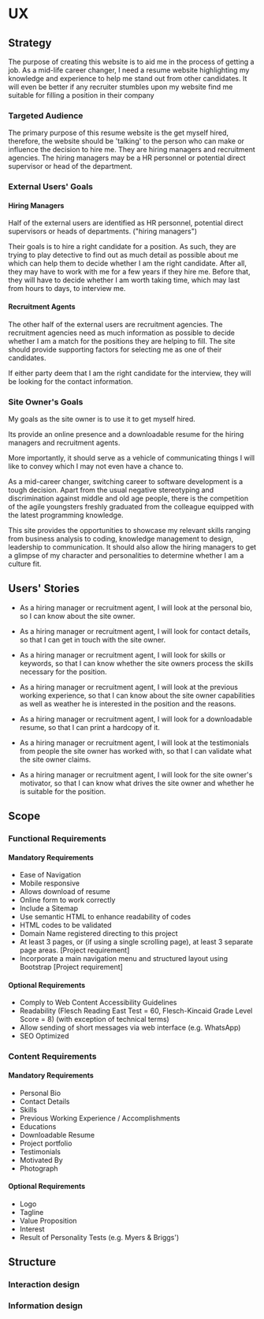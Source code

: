 # UX

## Strategy

The purpose of creating this website is to aid me in the process of getting a job. As a mid-life career changer, I need a resume website highlighting my knowledge and experience to help me stand out from other candidates. It will even be better if any recruiter stumbles upon my website find me suitable for filling a position in their company

### Targeted Audience

The primary purpose of this resume website is the get myself hired, therefore, the website should be 'talking' to the person who can make or influence the decision to hire me.  They are hiring managers and recruitment agencies. The hiring managers may be a HR personnel or potential direct supervisor or head of the department. 

### External Users' Goals

#### Hiring Managers

Half of the external users are identified as HR personnel, potential direct supervisors or heads of departments. ("hiring managers")

Their goals is to hire a right candidate for a position. As such, they are trying to play detective to find out as much detail as possible about me which can help them to decide whether I am the right candidate. After all, they may have to work with me for a few years if they hire me. Before that, they will have to decide whether I am worth taking time, which may last from hours to days, to interview me.

#### Recruitment Agents

The other half of the external users are recruitment agencies. The recruitment agencies need as much information as possible to decide whether I am a match for the positions they are helping to fill. The site should provide supporting factors for selecting me as one of their candidates. 

If either party deem that I am the right candidate for the interview, they will be looking for the contact information.

### Site Owner's Goals

My goals as the site owner is to use it to get myself hired.

Its provide an online presence and a downloadable resume for the hiring managers and recruitment agents.

More importantly, it should serve as a vehicle of communicating things I will like to convey which I may not even have a chance to.

As a mid-career changer, switching career to software development is a tough decision. Apart from the usual negative stereotyping and discrimination against middle and old age people, there is the competition of the agile youngsters freshly graduated from the colleague equipped with the latest programming knowledge.

This site provides the opportunities to showcase my relevant skills ranging from business analysis to coding, knowledge management to design, leadership to communication. It should also allow the hiring managers to get a glimpse of my character and personalities to determine whether I am a culture fit.


## Users' Stories

* As a hiring manager or recruitment agent, I will look at the personal bio, so I can know about the site owner.

* As a hiring manager or recruitment agent, I will look for contact details, so that I can get in touch with the site owner.

* As a hiring manager or recruitment agent, I will look for skills or keywords, so that I can know whether the site owners process the skills necessary for the position.

* As a hiring manager or recruitment agent, I will look at the previous working experience, so that I can know about the site owner capabilities as well as weather he is interested in the position and the reasons.

* As a  hiring manager or recruitment agent, I will look for a downloadable resume, so that I can print a hardcopy of it.

* As a hiring manager or recruitment agent, I will look at the testimonials from people the site owner has worked with, so that I can validate what the site owner claims.

* As a hiring manager or recruitment agent, I will look for the site owner's motivator, so that I can know what drives the site owner and whether he is suitable for the position.

## Scope

### Functional Requirements

#### Mandatory Requirements

* Ease of Navigation
* Mobile responsive
* Allows download of resume
* Online form to work correctly
* Include a Sitemap
* Use semantic HTML to enhance readability of codes
* HTML codes to be validated
* Domain Name registered directing to this project
* At least 3 pages, or (if using a single scrolling page), at least 3 separate page areas. [Project requirement]
* Incorporate a main navigation menu and structured layout using Bootstrap [Project requirement]

#### Optional Requirements

* Comply to Web Content Accessibility Guidelines
* Readability (Flesch Reading East Test = 60, Flesch-Kincaid Grade Level Score = 8) (with exception of technical terms)
* Allow sending of short messages via web interface (e.g. WhatsApp)
* SEO Optimized

### Content Requirements

#### Mandatory Requirements

* Personal Bio
* Contact Details
* Skills
* Previous Working Experience / Accomplishments
* Educations
* Downloadable Resume
* Project portfolio
* Testimonials
* Motivated By
* Photograph

#### Optional Requirements

* Logo
* Tagline
* Value Proposition
* Interest
* Result of Personality Tests (e.g. Myers & Briggs')

## Structure

### Interaction design

### Information design
